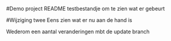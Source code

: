 #Demo project README
testbestandje om te zien wat er gebeurt

#Wijziging twee
Eens zien wat er nu aan de hand is

Wederom een aantal veranderingen mbt de update branch